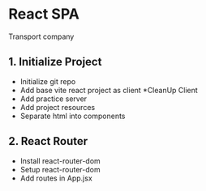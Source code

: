 # React SPA
 Transport company

## 1. Initialize Project
 * Initialize git repo
 * Add base vite react project as client
 *CleanUp Client
 * Add practice server
 * Add project resources
 * Separate html into components

 ## 2. React Router
  * Install react-router-dom
  * Setup react-router-dom
  * Add routes in App.jsx
